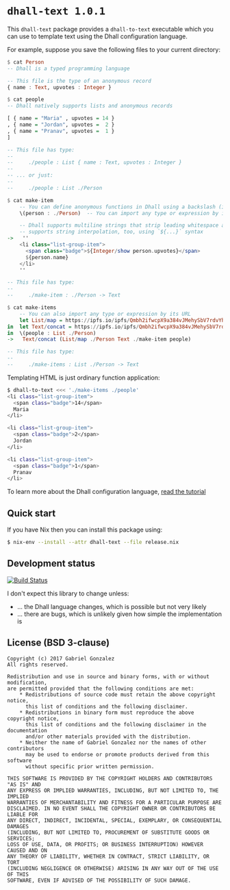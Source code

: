 # `dhall-text 1.0.1`

This `dhall-text` package provides a `dhall-to-text` executable which you can
use to template text using the Dhall configuration language.

For example, suppose you save the following files to your current directory:

```haskell
$ cat Person
-- Dhall is a typed programming language

-- This file is the type of an anonymous record
{ name : Text, upvotes : Integer }
```

```haskell
$ cat people
-- Dhall natively supports lists and anonymous records

[ { name = "Maria" , upvotes = 14 }
, { name = "Jordan", upvotes =  2 }
, { name = "Pranav", upvotes =  1 }
]

-- This file has type:
--
--     ./people : List { name : Text, upvotes : Integer }
--
-- ... or just:
--
--     ./people : List ./Person
```

```haskell
$ cat make-item
    -- You can define anonymous functions in Dhall using a backslash (i.e. `\`)
    \(person : ./Person)  -- You can import any type or expression by its path

    -- Dhall supports multiline strings that strip leading whitespace and Dhall
    -- supports string interpolation, too, using `${...}` syntax
->   ''
    <li class="list-group-item">
      <span class="badge">${Integer/show person.upvotes}</span>
      ${person.name}
    </li>
    ''

-- This file has type:
--
--     ./make-item : ./Person -> Text
```

```haskell
$ cat make-items
    -- You can also import any type or expression by its URL
    let List/map = https://ipfs.io/ipfs/Qmbh2ifwcpX9a384vJMehySbV7rdvYhzVbL5ySs84k8BgY/Prelude/List/map
in  let Text/concat = https://ipfs.io/ipfs/Qmbh2ifwcpX9a384vJMehySbV7rdvYhzVbL5ySs84k8BgY/Prelude/Text/concat
in  \(people : List ./Person)
->   Text/concat (List/map ./Person Text ./make-item people)

-- This file has type:
--
--     ./make-items : List ./Person -> Text
```

Templating HTML is just ordinary function application:

```bash
$ dhall-to-text <<< './make-items ./people'
<li class="list-group-item">
  <span class="badge">14</span>
  Maria
</li>

<li class="list-group-item">
  <span class="badge">2</span>
  Jordan
</li>

<li class="list-group-item">
  <span class="badge">1</span>
  Pranav
</li>

```

To learn more about the Dhall configuration language,
[read the tutorial](https://hackage.haskell.org/package/dhall/docs/Dhall-Tutorial.html)

## Quick start

If you have Nix then you can install this package using:

```bash
$ nix-env --install --attr dhall-text --file release.nix
```

## Development status

[![Build Status](https://travis-ci.org/Gabriel439/Haskell-Dhall-JSON-Library.png)](https://travis-ci.org/Gabriel439/Haskell-Dhall-JSON-Library)

I don't expect this library to change unless:

* ... the Dhall language changes, which is possible but not very likely
* ... there are bugs, which is unlikely given how simple the implementation is

## License (BSD 3-clause)

    Copyright (c) 2017 Gabriel Gonzalez
    All rights reserved.
    
    Redistribution and use in source and binary forms, with or without modification,
    are permitted provided that the following conditions are met:
        * Redistributions of source code must retain the above copyright notice,
          this list of conditions and the following disclaimer.
        * Redistributions in binary form must reproduce the above copyright notice,
          this list of conditions and the following disclaimer in the documentation
          and/or other materials provided with the distribution.
        * Neither the name of Gabriel Gonzalez nor the names of other contributors
          may be used to endorse or promote products derived from this software
          without specific prior written permission.
    
    THIS SOFTWARE IS PROVIDED BY THE COPYRIGHT HOLDERS AND CONTRIBUTORS "AS IS" AND
    ANY EXPRESS OR IMPLIED WARRANTIES, INCLUDING, BUT NOT LIMITED TO, THE IMPLIED
    WARRANTIES OF MERCHANTABILITY AND FITNESS FOR A PARTICULAR PURPOSE ARE
    DISCLAIMED. IN NO EVENT SHALL THE COPYRIGHT OWNER OR CONTRIBUTORS BE LIABLE FOR
    ANY DIRECT, INDIRECT, INCIDENTAL, SPECIAL, EXEMPLARY, OR CONSEQUENTIAL DAMAGES
    (INCLUDING, BUT NOT LIMITED TO, PROCUREMENT OF SUBSTITUTE GOODS OR SERVICES;
    LOSS OF USE, DATA, OR PROFITS; OR BUSINESS INTERRUPTION) HOWEVER CAUSED AND ON
    ANY THEORY OF LIABILITY, WHETHER IN CONTRACT, STRICT LIABILITY, OR TORT
    (INCLUDING NEGLIGENCE OR OTHERWISE) ARISING IN ANY WAY OUT OF THE USE OF THIS
    SOFTWARE, EVEN IF ADVISED OF THE POSSIBILITY OF SUCH DAMAGE.
